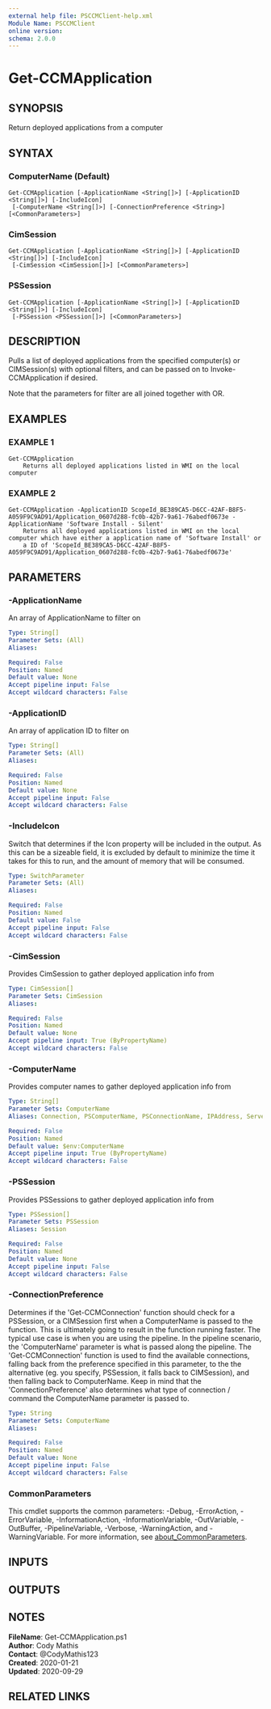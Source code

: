 ```yaml
---
external help file: PSCCMClient-help.xml
Module Name: PSCCMClient
online version:
schema: 2.0.0
---
```


# Get-CCMApplication

## SYNOPSIS
Return deployed applications from a computer

## SYNTAX

### ComputerName (Default)
```
Get-CCMApplication [-ApplicationName <String[]>] [-ApplicationID <String[]>] [-IncludeIcon]
 [-ComputerName <String[]>] [-ConnectionPreference <String>] [<CommonParameters>]
```

### CimSession
```
Get-CCMApplication [-ApplicationName <String[]>] [-ApplicationID <String[]>] [-IncludeIcon]
 [-CimSession <CimSession[]>] [<CommonParameters>]
```

### PSSession
```
Get-CCMApplication [-ApplicationName <String[]>] [-ApplicationID <String[]>] [-IncludeIcon]
 [-PSSession <PSSession[]>] [<CommonParameters>]
```

## DESCRIPTION
Pulls a list of deployed applications from the specified computer(s) or CIMSession(s) with optional filters, and can be passed on
to Invoke-CCMApplication if desired.

Note that the parameters for filter are all joined together with OR.

## EXAMPLES

### EXAMPLE 1
```
Get-CCMApplication
    Returns all deployed applications listed in WMI on the local computer
```

### EXAMPLE 2
```
Get-CCMApplication -ApplicationID ScopeId_BE389CA5-D6CC-42AF-B8F5-A059F9C9AD91/Application_0607d288-fc0b-42b7-9a61-76abedf0673e -ApplicationName 'Software Install - Silent'
    Returns all deployed applications listed in WMI on the local computer which have either a application name of 'Software Install' or
    a ID of 'ScopeId_BE389CA5-D6CC-42AF-B8F5-A059F9C9AD91/Application_0607d288-fc0b-42b7-9a61-76abedf0673e'
```

## PARAMETERS

### -ApplicationName
An array of ApplicationName to filter on

```yaml
Type: String[]
Parameter Sets: (All)
Aliases:

Required: False
Position: Named
Default value: None
Accept pipeline input: False
Accept wildcard characters: False
```

### -ApplicationID
An array of application ID to filter on

```yaml
Type: String[]
Parameter Sets: (All)
Aliases:

Required: False
Position: Named
Default value: None
Accept pipeline input: False
Accept wildcard characters: False
```

### -IncludeIcon
Switch that determines if the Icon property will be included in the output.
As this can be a sizeable field, it is excluded by
default to minimize the time it takes for this to run, and the amount of memory that will be consumed.

```yaml
Type: SwitchParameter
Parameter Sets: (All)
Aliases:

Required: False
Position: Named
Default value: False
Accept pipeline input: False
Accept wildcard characters: False
```

### -CimSession
Provides CimSession to gather deployed application info from

```yaml
Type: CimSession[]
Parameter Sets: CimSession
Aliases:

Required: False
Position: Named
Default value: None
Accept pipeline input: True (ByPropertyName)
Accept wildcard characters: False
```

### -ComputerName
Provides computer names to gather deployed application info from

```yaml
Type: String[]
Parameter Sets: ComputerName
Aliases: Connection, PSComputerName, PSConnectionName, IPAddress, ServerName, HostName, DNSHostName

Required: False
Position: Named
Default value: $env:ComputerName
Accept pipeline input: True (ByPropertyName)
Accept wildcard characters: False
```

### -PSSession
Provides PSSessions to gather deployed application info from

```yaml
Type: PSSession[]
Parameter Sets: PSSession
Aliases: Session

Required: False
Position: Named
Default value: None
Accept pipeline input: False
Accept wildcard characters: False
```

### -ConnectionPreference
Determines if the 'Get-CCMConnection' function should check for a PSSession, or a CIMSession first when a ComputerName
is passed to the function.
This is ultimately going to result in the function running faster.
The typical use case is
when you are using the pipeline.
In the pipeline scenario, the 'ComputerName' parameter is what is passed along the 
pipeline.
The 'Get-CCMConnection' function is used to find the available connections, falling back from the preference
specified in this parameter, to the the alternative (eg.
you specify, PSSession, it falls back to CIMSession), and then 
falling back to ComputerName.
Keep in mind that the 'ConnectionPreference' also determines what type of connection / command
the ComputerName parameter is passed to.

```yaml
Type: String
Parameter Sets: ComputerName
Aliases:

Required: False
Position: Named
Default value: None
Accept pipeline input: False
Accept wildcard characters: False
```

### CommonParameters

This cmdlet supports the common parameters: -Debug, -ErrorAction, -ErrorVariable, -InformationAction, -InformationVariable, -OutVariable, -OutBuffer, -PipelineVariable, -Verbose, -WarningAction, and -WarningVariable. For more information, see [about_CommonParameters](http://go.microsoft.com/fwlink/?LinkID=113216).

## INPUTS

## OUTPUTS

## NOTES

**FileName**:    Get-CCMApplication.ps1  
**Author**:      Cody Mathis  
**Contact**:     @CodyMathis123  
**Created**:     2020-01-21  
**Updated**:     2020-09-29  

## RELATED LINKS

